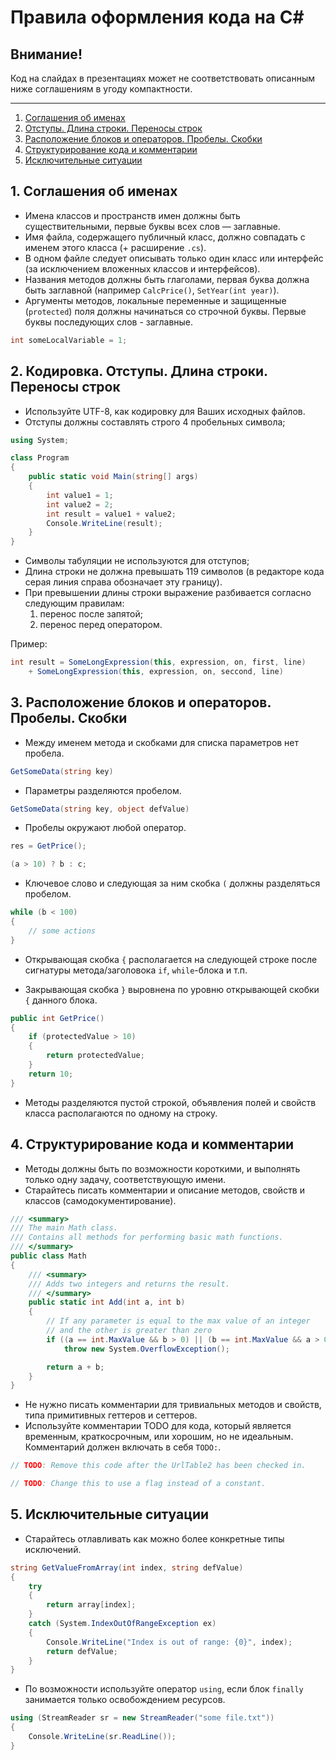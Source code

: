 # Правила оформления кода на C#

## Внимание!

Код на слайдах в презентациях может не соответствовать описанным ниже соглашениям в угоду компактности.

---

1. [Соглашения об именах](#1-Соглашения-об-именах)
2. [Отступы. Длина строки. Переносы строк](#2-Кодировка-Отступы-Длина-строки-Переносы-строк)
3. [Расположение блоков и операторов. Пробелы. Скобки](#3-Расположение-блоков-и-операторов-Пробелы-Скобки)
4. [Структурирование кода и комментарии](#4-Структурирование-кода-и-комментарии)
5. [Исключительные ситуации](#5-Исключительные-ситуации)

## 1. Соглашения об именах

- Имена классов и пространств имен должны быть существительными, первые буквы всех слов — заглавные.
- Имя файла, содержащего публичный класс, должно совпадать с именем этого класса (+ расширение `.cs`).
- В одном файле следует описывать только один класс или интерфейс (за исключением вложенных классов и интерфейсов).
- Названия методов должны быть глаголами, первая буква должна быть заглавной (например `CalcPrice()`, `SetYear(int year)`).
- Аргументы методов, локальные переменные и защищенные (`protected`) поля должны начинаться со строчной буквы. Первые буквы последующих слов - заглавные.

```cs
int someLocalVariable = 1;
```

## 2. Кодировка. Отступы. Длина строки. Переносы строк

- Используйте UTF-8, как кодировку для Ваших исходных файлов.
- Отступы должны составлять строго 4 пробельных символа;

```cs
using System;

class Program
{
    public static void Main(string[] args)
    {
        int value1 = 1;
        int value2 = 2;
        int result = value1 + value2;
        Console.WriteLine(result);
    }
}
```

- Символы табуляции не используются для отступов;
- Длина строки не должна превышать 119 символов (в редакторе кода серая линия справа обозначает эту границу).
- При превышении длины строки выражение разбивается согласно следующим правилам:
  1.  перенос после запятой;
  2.  перенос перед оператором.

Пример:

```cs
int result = SomeLongExpression(this, expression, on, first, line)
    + SomeLongExpression(this, expression, on, seccond, line)
```

## 3. Расположение блоков и операторов. Пробелы. Скобки

- Между именем метода и скобками для списка параметров нет пробела.

```cs
GetSomeData(string key)
```

- Параметры разделяются пробелом.

```cs
GetSomeData(string key, object defValue)
```

- Пробелы окружают любой оператор.

```cs
res = GetPrice();
```

```cs
(a > 10) ? b : c;
```

- Ключевое слово и следующая за ним скобка `(` должны разделяться пробелом.

```cs
while (b < 100)
{
    // some actions
}
```

- Открывающая скобка `{` располагается на следующей строке после сигнатуры метода/заголовока `if`, `while`-блока и т.п.

- Закрывающая скобка `}` выровнена по уровню открывающей скобки `{` данного блока.

```cs
public int GetPrice()
{
    if (protectedValue > 10)
    {
        return protectedValue;
    }
    return 10;
}
```

- Методы разделяются пустой строкой, объявления полей и свойств класса располагаются по одному на строку.

## 4. Структурирование кода и комментарии

- Методы должны быть по возможности короткими, и выполнять только одну задачу, соответствующую имени.
- Старайтесь писать комментарии и описание методов, свойств и классов (самодокументирование).

```cs
/// <summary>
/// The main Math class.
/// Contains all methods for performing basic math functions.
/// </summary>
public class Math
{
    /// <summary>
    /// Adds two integers and returns the result.
    /// </summary>
    public static int Add(int a, int b)
    {
        // If any parameter is equal to the max value of an integer
        // and the other is greater than zero
        if ((a == int.MaxValue && b > 0) || (b == int.MaxValue && a > 0))
            throw new System.OverflowException();

        return a + b;
    }
}
```

- Не нужно писать комментарии для тривиальных методов и свойств, типа примитивных геттеров и сеттеров.
- Используйте комментарии TODO для кода, который является временным, краткосрочным, или хорошим, но не идеальным. Комментарий должен включать в себя `TODO:`.

```cs
// TODO: Remove this code after the UrlTable2 has been checked in.

// TODO: Change this to use a flag instead of a constant.
```

## 5. Исключительные ситуации

- Старайтесь отлавливать как можно более конкретные типы исключений.

```cs
string GetValueFromArray(int index, string defValue)
{
    try
    {
        return array[index];
    }
    catch (System.IndexOutOfRangeException ex)
    {
        Console.WriteLine("Index is out of range: {0}", index);
        return defValue;
    }
}
```

- По возможности используйте оператор `using`, если блок `finally` занимается только освобождением ресурсов.

```cs
using (StreamReader sr = new StreamReader("some file.txt"))
{
    Console.WriteLine(sr.ReadLine());
}
```
